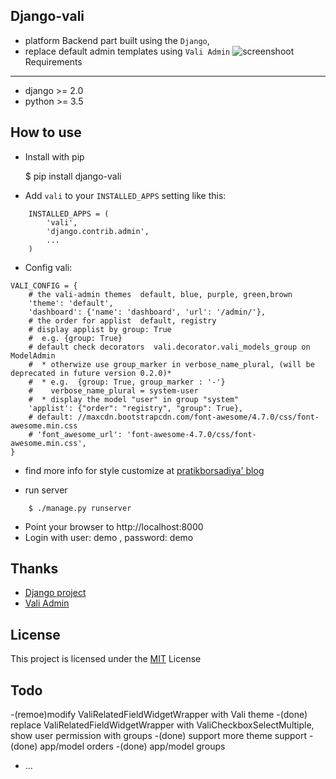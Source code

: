 Django-vali
------------
- platform Backend part built using the `Django`,
- replace default admin templates using `Vali Admin`
![screenshoot](https://github.com/cnanyi/django-vali/blob/master/image.png?raw=true)
Requirements
------------

* django >= 2.0
* python >= 3.5

How to use
----------
- Install with pip

    $ pip install django-vali

- Add `vali` to your `INSTALLED_APPS` setting like this:
```
    INSTALLED_APPS = (
        'vali',
        'django.contrib.admin',
        ...
    )
```

- Config vali:
```
VALI_CONFIG = {
    # the vali-admin themes  default, blue, purple, green,brown
    'theme': 'default',
    'dashboard': {'name': 'dashboard', 'url': '/admin/'},
    # the order for applist  default, registry
    # display applist by group: True
    #  e.g. {group: True}
    # default check decorators  vali.decorator.vali_models_group on ModelAdmin
    #  * otherwize use group_marker in verbose_name_plural, (will be deprecated in future version 0.2.0)*
    #  * e.g.  {group: True, group_marker : '-'}
    #    verbose_name_plural = system-user
    #  * display the model "user" in group "system"
    'applist': {"order": "registry", "group": True},
    # default: //maxcdn.bootstrapcdn.com/font-awesome/4.7.0/css/font-awesome.min.css
    # 'font_awesome_url': 'font-awesome-4.7.0/css/font-awesome.min.css',
}
```

- find more info for style customize at [pratikborsadiya' blog ](https://pratikborsadiya.in/blog/vali-admin/)


- run server
```
    $ ./manage.py runserver
```

- Point your browser to http://localhost:8000
- Login with user:  demo , password: demo

Thanks
---
- [Django project ](http://djangoproject.com/)
- [Vali Admin](https://github.com/pratikborsadiya/vali-admin)


License
--------
This project is licensed under the [MIT](LICENSE) License

Todo
--------

-(remoe)modify ValiRelatedFieldWidgetWrapper with Vali theme
-(done) replace ValiRelatedFieldWidgetWrapper with ValiCheckboxSelectMultiple, show user permission with groups
-(done) support more theme support
-(done) app/model orders
-(done) app/model groups
- ...
